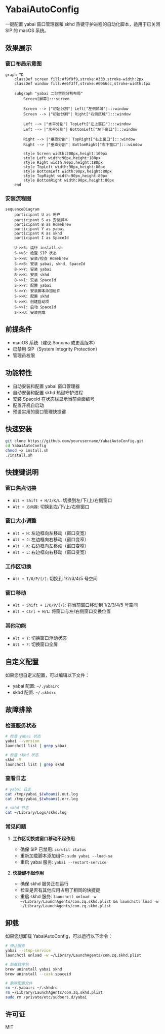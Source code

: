 # YabaiAutoConfig

一键配置 yabai 窗口管理器和 skhd 热键守护进程的自动化脚本，适用于已关闭 SIP 的 macOS 系统。

## 效果展示

### 窗口布局示意图

```mermaid
graph TD
    classDef screen fill:#f9f9f9,stroke:#333,stroke-width:2px
    classDef window fill:#e6f3ff,stroke:#0066cc,stroke-width:1px
    
    subgraph "yabai 二分空间分割布局"
        Screen[屏幕]:::screen
        
        Screen --> |"初始分割"| Left["左侧区域"]:::window
        Screen --> |"初始分割"| Right["右侧区域"]:::window
        
        Left --> |"水平分割"| TopLeft["左上窗口"]:::window
        Left --> |"水平分割"| BottomLeft["左下窗口"]:::window
        
        Right --> |"垂直分割"| TopRight["右上窗口"]:::window
        Right --> |"垂直分割"| BottomRight["右下窗口"]:::window
        
        style Screen width:200px,height:100px
        style Left width:90px,height:180px
        style Right width:90px,height:180px
        style TopLeft width:90px,height:80px
        style BottomLeft width:90px,height:80px
        style TopRight width:90px,height:80px
        style BottomRight width:90px,height:80px
    end
```

### 安装流程图

```mermaid
sequenceDiagram
    participant U as 用户
    participant S as 安装脚本
    participant B as Homebrew
    participant Y as yabai
    participant K as skhd
    participant I as SpaceId
    
    U->>S: 运行 install.sh
    S->>S: 检查 SIP 状态
    S->>B: 安装/检查 Homebrew
    S->>B: 安装 yabai, skhd, SpaceId
    B->>Y: 安装 yabai
    B->>K: 安装 skhd
    B->>I: 安装 SpaceId
    S->>Y: 配置 yabai
    S->>Y: 安装脚本添加组件
    S->>K: 配置 skhd
    S->>K: 创建启动项
    S->>I: 启动 SpaceId
    S->>U: 安装完成
```

## 前提条件

- macOS 系统（建议 Sonoma 或更高版本）
- 已禁用 SIP（System Integrity Protection）
- 管理员权限

## 功能特性

- 自动安装和配置 yabai 窗口管理器
- 自动安装和配置 skhd 热键守护进程
- 安装 SpaceId 在状态栏显示当前桌面编号
- 配置开机自启动
- 预设实用的窗口管理快捷键

## 快速安装

```bash
git clone https://github.com/yourusername/YabaiAutoConfig.git
cd YabaiAutoConfig
chmod +x install.sh
./install.sh
```

## 快捷键说明

### 窗口焦点切换
- `Alt + Shift + H/J/K/L`: 切换到左/下/上/右侧窗口
- `Alt + 方向键`: 切换到左/下/上/右侧窗口

### 窗口大小调整
- `Alt + H`: 左边框向左移动（窗口变宽）
- `Alt + J`: 左边框向右移动（窗口变窄）
- `Alt + K`: 右边框向左移动（窗口变窄）
- `Alt + L`: 右边框向右移动（窗口变宽）

### 工作区切换
- `Alt + I/O/P/[/]`: 切换到 1/2/3/4/5 号空间

### 窗口移动
- `Alt + Shift + I/O/P/[/]`: 将当前窗口移动到 1/2/3/4/5 号空间
- `Alt + Ctrl + H/L`: 将窗口与左/右侧窗口交换位置

### 其他功能
- `Alt + T`: 切换窗口浮动状态
- `Alt + F`: 切换窗口全屏

## 自定义配置

如果您想自定义配置，可以编辑以下文件：

- yabai 配置: `~/.yabairc`
- skhd 配置: `~/.skhdrc`

## 故障排除

### 检查服务状态
```bash
# 检查 yabai 状态
yabai --version
launchctl list | grep yabai

# 检查 skhd 状态
skhd -V
launchctl list | grep skhd
```

### 查看日志
```bash
# yabai 日志
cat /tmp/yabai_$(whoami).out.log
cat /tmp/yabai_$(whoami).err.log

# skhd 日志
cat ~/Library/Logs/skhd.log
```

### 常见问题

1. **工作区切换或窗口移动不起作用**
   - 确保 SIP 已禁用: `csrutil status`
   - 重新加载脚本添加组件: `sudo yabai --load-sa`
   - 重启 yabai 服务: `yabai --restart-service`

2. **快捷键不起作用**
   - 确保 skhd 服务正在运行
   - 检查是否有其他应用占用了相同的快捷键
   - 重启 skhd 服务: `launchctl unload -w ~/Library/LaunchAgents/com.zq.skhd.plist && launchctl load -w ~/Library/LaunchAgents/com.zq.skhd.plist`

## 卸载

如果您想卸载 YabaiAutoConfig，可以运行以下命令：

```bash
# 停止服务
yabai --stop-service
launchctl unload -w ~/Library/LaunchAgents/com.zq.skhd.plist

# 卸载软件包
brew uninstall yabai skhd
brew uninstall --cask spaceid

# 删除配置文件
rm ~/.yabairc ~/.skhdrc
rm ~/Library/LaunchAgents/com.zq.skhd.plist
sudo rm /private/etc/sudoers.d/yabai
```

## 许可证

MIT
